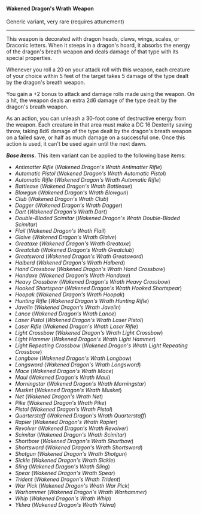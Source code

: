 #### Wakened Dragon's Wrath Weapon

Generic variant, very rare (requires attunement)

---

This weapon is decorated with dragon heads, claws, wings, scales, or Draconic letters. When it steeps in a dragon's hoard, it absorbs the energy of the dragon's breath weapon and deals damage of that type with its special properties.

Whenever you roll a 20 on your attack roll with this weapon, each creature of your choice within 5 feet of the target takes 5 damage of the type dealt by the dragon's breath weapon.

You gain a +2 bonus to attack and damage rolls made using the weapon. On a hit, the weapon deals an extra 2d6 damage of the type dealt by the dragon's breath weapon.

As an action, you can unleash a 30-foot cone of destructive energy from the weapon. Each creature in that area must make a DC 16 Dexterity saving throw, taking 8d6 damage of the type dealt by the dragon's breath weapon on a failed save, or half as much damage on a successful one. Once this action is used, it can't be used again until the next dawn.

***Base items.*** This item variant can be applied to the following base items:

- *Antimatter Rifle* (*Wakened Dragon's Wrath Antimatter Rifle*)
- *Automatic Pistol* (*Wakened Dragon's Wrath Automatic Pistol*)
- *Automatic Rifle* (*Wakened Dragon's Wrath Automatic Rifle*)
- *Battleaxe* (*Wakened Dragon's Wrath Battleaxe*)
- *Blowgun* (*Wakened Dragon's Wrath Blowgun*)
- *Club* (*Wakened Dragon's Wrath Club*)
- *Dagger* (*Wakened Dragon's Wrath Dagger*)
- *Dart* (*Wakened Dragon's Wrath Dart*)
- *Double-Bladed Scimitar* (*Wakened Dragon's Wrath Double-Bladed Scimitar*)
- *Flail* (*Wakened Dragon's Wrath Flail*)
- *Glaive* (*Wakened Dragon's Wrath Glaive*)
- *Greataxe* (*Wakened Dragon's Wrath Greataxe*)
- *Greatclub* (*Wakened Dragon's Wrath Greatclub*)
- *Greatsword* (*Wakened Dragon's Wrath Greatsword*)
- *Halberd* (*Wakened Dragon's Wrath Halberd*)
- *Hand Crossbow* (*Wakened Dragon's Wrath Hand Crossbow*)
- *Handaxe* (*Wakened Dragon's Wrath Handaxe*)
- *Heavy Crossbow* (*Wakened Dragon's Wrath Heavy Crossbow*)
- *Hooked Shortspear* (*Wakened Dragon's Wrath Hooked Shortspear*)
- *Hoopak* (*Wakened Dragon's Wrath Hoopak*)
- *Hunting Rifle* (*Wakened Dragon's Wrath Hunting Rifle*)
- *Javelin* (*Wakened Dragon's Wrath Javelin*)
- *Lance* (*Wakened Dragon's Wrath Lance*)
- *Laser Pistol* (*Wakened Dragon's Wrath Laser Pistol*)
- *Laser Rifle* (*Wakened Dragon's Wrath Laser Rifle*)
- *Light Crossbow* (*Wakened Dragon's Wrath Light Crossbow*)
- *Light Hammer* (*Wakened Dragon's Wrath Light Hammer*)
- *Light Repeating Crossbow* (*Wakened Dragon's Wrath Light Repeating Crossbow*)
- *Longbow* (*Wakened Dragon's Wrath Longbow*)
- *Longsword* (*Wakened Dragon's Wrath Longsword*)
- *Mace* (*Wakened Dragon's Wrath Mace*)
- *Maul* (*Wakened Dragon's Wrath Maul*)
- *Morningstar* (*Wakened Dragon's Wrath Morningstar*)
- *Musket* (*Wakened Dragon's Wrath Musket*)
- *Net* (*Wakened Dragon's Wrath Net*)
- *Pike* (*Wakened Dragon's Wrath Pike*)
- *Pistol* (*Wakened Dragon's Wrath Pistol*)
- *Quarterstaff* (*Wakened Dragon's Wrath Quarterstaff*)
- *Rapier* (*Wakened Dragon's Wrath Rapier*)
- *Revolver* (*Wakened Dragon's Wrath Revolver*)
- *Scimitar* (*Wakened Dragon's Wrath Scimitar*)
- *Shortbow* (*Wakened Dragon's Wrath Shortbow*)
- *Shortsword* (*Wakened Dragon's Wrath Shortsword*)
- *Shotgun* (*Wakened Dragon's Wrath Shotgun*)
- *Sickle* (*Wakened Dragon's Wrath Sickle*)
- *Sling* (*Wakened Dragon's Wrath Sling*)
- *Spear* (*Wakened Dragon's Wrath Spear*)
- *Trident* (*Wakened Dragon's Wrath Trident*)
- *War Pick* (*Wakened Dragon's Wrath War Pick*)
- *Warhammer* (*Wakened Dragon's Wrath Warhammer*)
- *Whip* (*Wakened Dragon's Wrath Whip*)
- *Yklwa* (*Wakened Dragon's Wrath Yklwa*)



